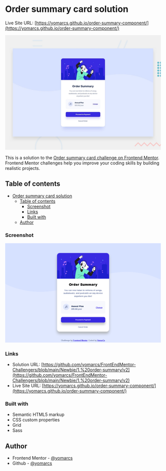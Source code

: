 # Order summary card solution

Live Site URL: [https://yomarcs.github.io/order-summary-component/](https://yomarcs.github.io/order-summary-component/)


![Design preview for the Order summary card coding challenge](./design/desktop-preview.jpg)

This is a solution to the [Order summary card challenge on Frontend Mentor](https://www.frontendmentor.io/challenges/order-summary-component-QlPmajDUj). Frontend Mentor challenges help you improve your coding skills by building realistic projects. 

## Table of contents

- [Order summary card solution](#order-summary-card-solution)
  - [Table of contents](#table-of-contents)
    - [Screenshot](#screenshot)
    - [Links](#links)
    - [Built with](#built-with)
  - [Author](#author)

### Screenshot

![Frontend Mentor - Order summary card solution](./design/screenshot-solution.png)

### Links

- Solution URL: [https://github.com/yomarcs/FrontEndMentor-Challengers/blob/main/Newbie/1.%20order-summary/v2](https://github.com/yomarcs/FrontEndMentor-Challengers/blob/main/Newbie/1.%20order-summary/v2)
- Live Site URL: [https://yomarcs.github.io/order-summary-component/](https://yomarcs.github.io/order-summary-component/)

### Built with

- Semantic HTML5 markup
- CSS custom properties
- Grid
- Sass

## Author

- Frontend Mentor - [@yomarcs](https://www.frontendmentor.io/profile/yomarcs)
- Github - [@yomarcs](https://github.com/yomarcs)




